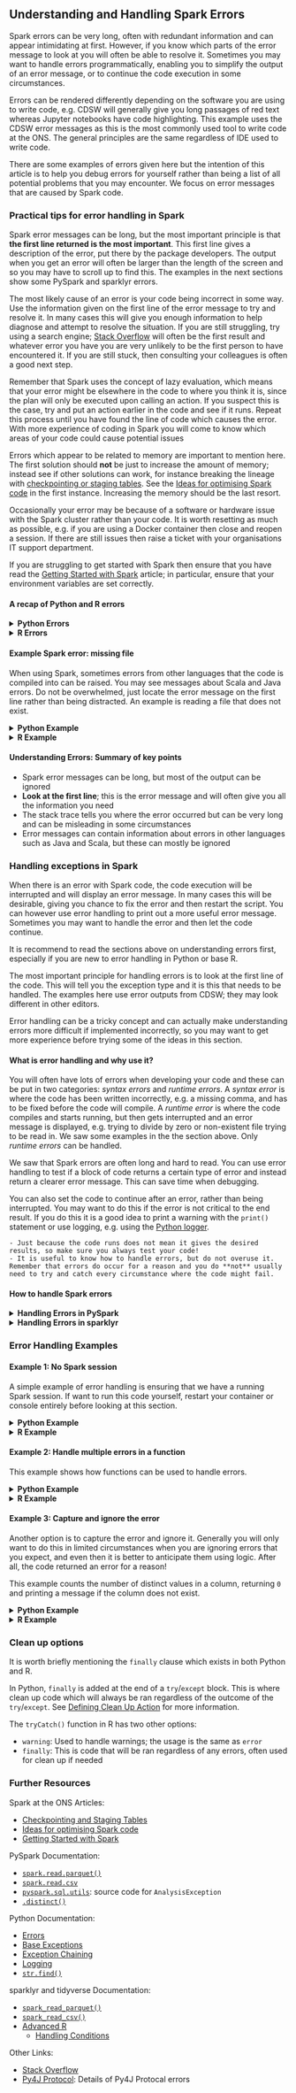 ## Understanding and Handling Spark Errors

Spark errors can be very long, often with redundant information and can appear intimidating at first. However, if you know which parts of the error message to look at you will often be able to resolve it. Sometimes you may want to handle errors programmatically, enabling you to simplify the output of an error message, or to continue the code execution in some circumstances.

Errors can be rendered differently depending on the software you are using to write code, e.g. CDSW will generally give you long passages of red text whereas Jupyter notebooks have code highlighting. This example uses the CDSW error messages as this is the most commonly used tool to write code at the ONS. The general principles are the same regardless of IDE used to write code.

There are some examples of errors given here but the intention of this article is to help you debug errors for yourself rather than being a list of all potential problems that you may encounter. We focus on error messages that are caused by Spark code.

### Practical tips for error handling in Spark

Spark error messages can be long, but the most important principle is that **the first line returned is the most important**. This first line gives a description of the error, put there by the package developers. The output when you get an error will often be larger than the length of the screen and so you may have to scroll up to find this. The examples in the next sections show some PySpark and sparklyr errors.

The most likely cause of an error is your code being incorrect in some way. Use the information given on the first line of the error message to try and resolve it. In many cases this will give you enough information to help diagnose and attempt to resolve the situation. If you are still struggling, try using a search engine; [Stack Overflow](https://stackoverflow.com/) will often be the first result and whatever error you have you are very unlikely to be the first person to have encountered it. If you are still stuck, then consulting your colleagues is often a good next step.

Remember that Spark uses the concept of lazy evaluation, which means that your error might be elsewhere in the code to where you think it is, since the plan will only be executed upon calling an action. If you suspect this is the case, try and put an action earlier in the code and see if it runs. Repeat this process until you have found the line of code which causes the error. With more experience of coding in Spark you will come to know which areas of your code could cause potential issues

Errors which appear to be related to memory are important to mention here. The first solution should **not** be just to increase the amount of memory; instead see if other solutions can work, for instance breaking the lineage with [checkpointing or staging tables](../raw-notebooks/checkpoint-staging/checkpoint-staging). See the [Ideas for optimising Spark code](../spark-concepts/optimisation-tips) in the first instance. Increasing the memory should be the last resort.

Occasionally your error may be because of a software or hardware issue with the Spark cluster rather than your code. It is worth resetting as much as possible, e.g. if you are using a Docker container then close and reopen a session. If there are still issues then raise a ticket with your organisations IT support department.

If you are struggling to get started with Spark then ensure that you have read the [Getting Started with Spark](../spark-overview/spark-start) article; in particular, ensure that your environment variables are set correctly.

#### A recap of Python and R errors

<details>
<summary><b>Python Errors</b></summary>

PySpark errors are just a variation of Python errors and are structured the same way, so it is worth looking at the documentation for [errors](https://docs.python.org/3/tutorial/errors.html) and the [base exceptions](https://docs.python.org/3/library/exceptions.html#bltin-exceptions).

Some PySpark errors are fundamentally Python coding issues, not PySpark. An example is where you try and use a variable that you have not defined, for instance, when creating a new DataFrame without a valid Spark session:

````{tabs}
```{code-tab} py
from pyspark.sql import SparkSession, functions as F

data = [["Cat", 10], ["Dog", 5]]
columns = ["animal", "count"]

animal_df = spark.createDataFrame(data, columns)
```
````

````{tabs}
```{code-tab} plaintext Python Output
NameError: name 'spark' is not defined
NameError                                 Traceback (most recent call last)
in engine
----> 1 animal_df = spark.createDataFrame(data, columns)

NameError: name 'spark' is not defined
```
````

The error message on the first line here is clear: `name 'spark' is not defined`, which is enough information to resolve the problem: we need to start a Spark session.

This error has two parts, the error message and the stack trace. The stack trace tells us the specific line where the error occurred, but this can be long when using nested functions and packages. Generally you will only want to look at the stack trace if you cannot understand the error from the error message or want to locate the line of code which needs changing.

</details>


<details>
<summary><b>R Errors</b></summary>

sparklyr errors are just a variation of base R errors and are structured the same way. Some sparklyr errors are fundamentally R coding issues, not sparklyr. An example is where you try and use a variable that you have not defined, for instance, when creating a new sparklyr DataFrame without first setting `sc` to be the Spark session:

````{tabs}
```{code-tab} r R
library(sparklyr)
library(dplyr)

# Create a base R DataFrame
animal_df <- data.frame(
        animal = c("Cat", "Dog"),
        count = c(10, 5),
        stringsAsFactors = FALSE)

# Copy base R DataFrame to the Spark cluster
animal_sdf <- sparklyr::sdf_copy_to(sc, animal_df)
```
````

````{tabs}
```{code-tab} r R Output
Error in sdf_copy_to(sc, animal_df) : object 'sc' not found
```
````

The error message here is easy to understand: `sc`, the Spark connection object, has not been defined. To resolve this, we just have to start a Spark session. Not all base R errors are as easy to debug as this, but they will generally be much shorter than Spark specific errors.

</details>

#### Example Spark error: missing file

When using Spark, sometimes errors from other languages that the code is compiled into can be raised. You may see messages about Scala and Java errors. Do not be overwhelmed, just locate the error message on the first line rather than being distracted. An example is reading a file that does not exist.

<details>
<summary><b>Python Example</b></summary>

For more details on why Python error messages can be so long, especially with Spark, you may want to read the documentation on [Exception Chaining](https://docs.python.org/3/tutorial/errors.html#exception-chaining).

Try using [`spark.read.parquet()`](https://spark.apache.org/docs/latest/api/python/reference/pyspark.sql/api/pyspark.sql.DataFrameReader.parquet.html) with an incorrect file path:

````{tabs}
```{code-tab} py
spark = (SparkSession.builder.master("local[2]")
         .appName("errors")
         .getOrCreate())

file_path = "this/is_not/a/file_path.parquet"

no_df = spark.read.parquet(file_path)
```
````

````{tabs}
```{code-tab} plaintext Truncated Python Output
AnalysisException: 'Path does not exist: hdfs://.../this/is_not/a/file_path.parquet;'
Py4JJavaError                             Traceback (most recent call last)
...
```
````

The full error message is not given here as it is very long and some of it is platform specific, so try running this code in your own Spark session. You will see a long error message that has raised both a [`Py4JJavaError`](https://www.py4j.org/py4j_java_protocol.html) and an [`AnalysisException`](https://spark.apache.org/docs/3.0.0-preview/api/python/_modules/pyspark/sql/utils.html). The `Py4JJavaError` is caused by Spark and has become an `AnalysisException` in Python.

We can ignore everything else apart from the first line as this contains enough information to resolve the error:

`AnalysisException: 'Path does not exist: hdfs://.../this/is_not/a/file_path.parquet;'`

The code will work if the `file_path` is correct; this can be confirmed with `.show()`:

````{tabs}
```{code-tab} py
import yaml
with open("ons-spark/config.yaml") as f:
    config = yaml.safe_load(f)
    
file_path = config["rescue_path"]

rescue = spark.read.parquet(file_path)
rescue.select("incident_number", "animal_group").show(3)
```
````

````{tabs}
```{code-tab} plaintext Python Output
+---------------+------------+
|incident_number|animal_group|
+---------------+------------+
|       80771131|         Cat|
|      141817141|       Horse|
|143166-22102016|        Bird|
+---------------+------------+
only showing top 3 rows
```
````

</details>

<details>
<summary><b>R Example</b></summary>

Try using [`spark_read_parquet()`](https://spark.rstudio.com/packages/sparklyr/latest/reference/spark_read_parquet.html) with an incorrect file path:

````{tabs}
```{code-tab} r R
sc <- sparklyr::spark_connect(
    master = "local[2]",
    app_name = "errors",
    config = sparklyr::spark_config())

file_path <- "this/is_not/a/file_path.parquet"
no_df <- sparklyr::spark_read_parquet(sc, path=file_path)
```
````

````{tabs}
```{code-tab} plaintext Truncated R Output
Error: org.apache.spark.sql.AnalysisException: Path does not exist: hdfs://.../this/is_not/a/file_path.parquet;
...
```
````

The full error message is not given here as it is very long and some of it is platform specific, so try running this code in your own Spark session. Although both `java` and `scala` are mentioned in the error, ignore this and look at the first line as this contains enough information to resolve the error:

`Error: org.apache.spark.sql.AnalysisException: Path does not exist: hdfs://.../this/is_not/a/file_path.parquet;`

The code will work if the `file_path` is correct; this can be confirmed with `glimpse()`:

````{tabs}
```{code-tab} r R
rescue <- sparklyr::spark_read_parquet(sc, path=config$rescue_path)

rescue %>%
    sparklyr::select(incident_number, animal_group) %>%
    pillar::glimpse()
```
````

````{tabs}
```{code-tab} r R Output
Rows: ??
Columns: 2
Database: spark_connection
$ incident_number <chr> "80771131", "141817141", "143166-22102016", "43051141"…
$ animal_group    <chr> "Cat", "Horse", "Bird", "Cat", "Dog", "Deer", "Deer", …
```
````

</details>

#### Understanding Errors: Summary of key points

- Spark error messages can be long, but most of the output can be ignored
- **Look at the first line**; this is the error message and will often give you all the information you need
- The stack trace tells you where the error occurred but can be very long and can be misleading in some circumstances
- Error messages can contain information about errors in other languages such as Java and Scala, but these can mostly be ignored

### Handling exceptions in Spark

When there is an error with Spark code, the code execution will be interrupted and will display an error message. In many cases this will be desirable, giving you chance to fix the error and then restart the script. You can however use error handling to print out a more useful error message. Sometimes you may want to handle the error and then let the code continue.

It is recommend to read the sections above on understanding errors first, especially if you are new to error handling in Python or base R.

The most important principle for handling errors is to look at the first line of the code. This will tell you the exception type and it is this that needs to be handled. The examples here use error outputs from CDSW; they may look different in other editors.

Error handling can be a tricky concept and can actually make understanding errors more difficult if implemented incorrectly, so you may want to get more experience before trying some of the ideas in this section.

#### What is error handling and why use it?

You will often have lots of errors when developing your code and these can be put in two categories: *syntax errors* and *runtime errors*. A *syntax error* is where the code has been written incorrectly, e.g. a missing comma, and has to be fixed before the code will compile. A *runtime error* is where the code compiles and starts running, but then gets interrupted and an error message is displayed, e.g. trying to divide by zero or non-existent file trying to be read in. We saw some examples in the the section above. Only *runtime errors* can be handled.

We saw that Spark errors are often long and hard to read. You can use error handling to test if a block of code returns a certain type of error and instead return a clearer error message. This can save time when debugging.

You can also set the code to continue after an error, rather than being interrupted. You may want to do this if the error is not critical to the end result. If you do this it is a good idea to print a warning with the `print()` statement or use logging, e.g. using the [Python logger](https://docs.python.org/3/library/logging.html).

```{warning}
- Just because the code runs does not mean it gives the desired results, so make sure you always test your code!
- It is useful to know how to handle errors, but do not overuse it. Remember that errors do occur for a reason and you do **not** usually need to try and catch every circumstance where the code might fail.
```

#### How to handle Spark errors

<details>
<summary><b>Handling Errors in PySpark</b></summary>

PySpark errors can be handled in the usual Python way, with a `try`/`except` block. Python contains some base exceptions that do not need to be imported, e.g. `NameError` and `ZeroDivisionError`. Package authors sometimes create custom exceptions which need to be imported to be handled; for PySpark errors you will likely need to import `AnalysisException` from `pyspark.sql.utils` and potentially `Py4JJavaError` from `py4j.protocol`:

````{tabs}
```{code-tab} py
from py4j.protocol import Py4JJavaError
from pyspark.sql.utils import AnalysisException
```
````

</details>

<details>
<summary><b>Handling Errors in sparklyr</b></summary>
    
Unlike Python (and many other languages), R uses a function for error handling, `tryCatch()`. sparklyr errors are still R errors, and so can be handled with `tryCatch()`. Error handling functionality is contained in base R, so there is no need to reference other packages. [Advanced R](https://adv-r.hadley.nz/) has more details on [`tryCatch()`](https://adv-r.hadley.nz/conditions.html#handling-conditions)

Although error handling in this way is unconventional if you are used to other languages, one advantage is that you will often use functions when coding anyway and it becomes natural to assign `tryCatch()` to a custom function.

</details>

### Error Handling Examples

#### Example 1: No Spark session

A simple example of error handling is ensuring that we have a running Spark session. If want to run this code yourself, restart your container or console entirely before looking at this section.

<details>
<summary><b>Python Example</b></summary>
    
Recall the `NameError` from earlier:

````{tabs}
```{code-tab} py
from pyspark.sql import SparkSession, functions as F

data = [["Cat", 10], ["Dog", 5]]
columns = ["animal", "count"]

animal_df = spark.createDataFrame(data, columns)
```
````

````{tabs}
```{code-tab} plaintext Python Output
NameError: name 'spark' is not defined
NameError                                 Traceback (most recent call last)
in engine
----> 1 animal_df = spark.createDataFrame(data, columns)

NameError: name 'spark' is not defined
```
````

We can handle this exception and give a more useful error message.

In Python you can test for specific error types and the content of the error message. This ensures that we capture only the error which we want and others can be raised as usual.

In this example, first test for `NameError` and then check that the error message is `"name 'spark' is not defined"`.

The syntax here is worth explaining:
- The code within the `try:` block has active error handing. Code outside this will not have any errors handled.
- If a `NameError` is raised, it will be handled. Other errors will be raised as usual.
- `e` is the error message object; to test the content of the message convert it to a string with `str(e)`
- Within the `except:` block `str(e)` is tested and if it is `"name 'spark' is not defined"`, a `NameError` is raised but with a custom error message that is more useful than the default
- Raising the error `from None` prevents [exception chaining](https://docs.python.org/3/tutorial/errors.html#exception-chaining) and reduces the amount of output
- If the error message is not `"name 'spark' is not defined"` then the exception is raised as usual

````{tabs}
```{code-tab} py
try:
    animal_df = spark.createDataFrame(data, columns)
    animal_df.show()
except NameError as e:
    if str(e) == "name 'spark' is not defined":
        raise NameError("No running Spark session. Start one before creating a DataFrame") from None
    else:
        raise
```
````

````{tabs}
```{code-tab} plaintext Python Output
NameError: No running Spark session. Start one before creating a DataFrame
NameError                Traceback (most recent call last)
in engine
      4 except NameError as e:
      5     if str(e) == "name 'spark' is not defined":
----> 6         raise NameError("No running Spark session. Start one before creating a DataFrame") from None
      7     else:
      8         raise

NameError: No running Spark session. Start one before creating a DataFrame
```
````

This error message is more useful than the previous one as we know exactly what to do to get the code to run correctly: start a Spark session and run the code again:


````{tabs}
```{code-tab} py
spark = (SparkSession.builder.master("local[2]")
         .appName("errors")
         .getOrCreate())

try:
    animal_df = spark.createDataFrame(data, columns)
    animal_df.show()
except NameError as e:
    if str(e) == "name 'spark' is not defined":
        raise NameError("No running Spark session. Start one before creating a DataFrame") from None
    else:
        raise
```
````

````{tabs}
```{code-tab} plaintext Python Output
+------+-----+
|animal|count|
+------+-----+
|   Cat|   10|
|   Dog|    5|
+------+-----+
```
````

As there are no errors in the `try` block the `except` block is ignored here and the desired result is displayed.

</details>
    
<details>
<summary><b>R Example</b></summary>
    
Recall the `object 'sc' not found` error from earlier:

````{tabs}
```{code-tab} r R
library(sparklyr)
library(dplyr)

# Create a base R DataFrame
animal_df <- data.frame(
        animal = c("Cat", "Dog"),
        count = c(10, 5),
        stringsAsFactors = FALSE)

# Copy base R DataFrame to the Spark cluster
animal_sdf <- sdf_copy_to(sc, animal_df)
```
````

````{tabs}
```{code-tab} r R Output
Error in sdf_copy_to(sc, animal_df) : object 'sc' not found
```
````

We can handle this exception and give a more useful error message.

In R you can test for the content of the error message. This ensures that we capture only the specific error which we want and others can be raised as usual. In this example, see if the error message contains `object 'sc' not found`.

The syntax here is worth explaining:
- The expression to test and the error handling code are both contained within the `tryCatch()` statement; code outside this will not have any errors handled.
- Code assigned to `expr` will be attempted to run
- If there is no error, the rest of the code continues as usual
- If an error is raised, the `error` function is called, with the error message `e` as an input
- `grepl()` is used to test if `"AnalysisException: Path does not exist"` is within `e`; if it is, then an error is raised with a custom error message that is more useful than the default
- If the message is anything else, `stop(e)` will be called, which raises an error with `e` as the message

````{tabs}
```{code-tab} r R
tryCatch(
    expr = {
        # Copy base R DataFrame to the Spark cluster
        animal_sdf <- sparklyr::sdf_copy_to(sc, animal_df)
        # Preview data
        pillar::glimpse(animal_sdf)
    },
    error = function(e){
        # Test to see if the error message contains `object 'sc' not found`
        if(grepl("object 'sc' not found", e, fixed=TRUE)){
            # Raise error with custom message if true
            stop("No running Spark session. Start one before creating a sparklyr DataFrame")            
        }else{
            # Raise error without modification
            stop(e)
        }
    })
```
````

````{tabs}
```{code-tab} r R Output
Error in value[[3L]](cond) : 
  No running Spark session. Start one before creating a sparklyr DataFrame
```
````

This error message is more useful than the previous one as we know exactly what to do to get the code to run correctly: start a Spark session and run the code again:

````{tabs}
```{code-tab} r R

# Start Spark session
sc <- sparklyr::spark_connect(
  master = "local[2]",
  app_name = "errors",
  config = sparklyr::spark_config())

tryCatch(
    expr = {
        # Copy base R DataFrame to the Spark cluster
        animal_sdf <- sparklyr::sdf_copy_to(sc, animal_df)
        # Preview data
        pillar::glimpse(animal_sdf)
    },
    error = function(e){
        # Test to see if the error message contains `object 'sc' not found`
        if(grepl("object 'sc' not found", e, fixed=TRUE)){
            # Raise error with custom message if true
            stop("No running Spark session. Start one before creating a sparklyr DataFrame")            
        }else{
            # Raise error without modification
            stop(e)
        }
    })
```
````

````{tabs}
```{code-tab} r R Output
Rows: ??
Columns: 2
Database: spark_connection
$ animal <chr> "Cat", "Dog"
$ count  <dbl> 10, 5
```
````

As there are no errors in `expr` the `error` statement is ignored here and the desired result is displayed.


</details>

#### Example 2: Handle multiple errors in a function

This example shows how functions can be used to handle errors.

<details>
<summary><b>Python Example</b></summary>

We have started to see how useful `try`/`except` blocks can be, but it adds extra lines of code which interrupt the flow for the reader. As such it is a good idea to wrap error handling in functions. You should document why you are choosing to handle the error and the docstring of a function is a natural place to do this.

As an example, define a wrapper function for [`spark.read.csv`](https://spark.apache.org/docs/latest/api/python/reference/pyspark.sql/api/pyspark.sql.DataFrameReader.csv.html) which reads a CSV file from HDFS. This can handle two types of errors:
- If the Spark context has been stopped, it will return a custom error message that is much shorter and descriptive
- If the path does not exist the same error message will be returned but raised `from None` to shorten the stack trace

Only the first error which is hit at runtime will be returned. Logically this makes sense: the code could logically have multiple problems but the execution will halt at the first, meaning the rest can go undetected until the first is fixed.

This function uses some Python string methods to test for error message equality: [`str.find()`](https://docs.python.org/3/library/stdtypes.html#str.find) and slicing strings with `[:]`.

````{tabs}
```{code-tab} py
from py4j.protocol import Py4JJavaError
from pyspark.sql.utils import AnalysisException

def read_csv_handle_exceptions(file_path):
    """
    Read a CSV from HDFS and return a Spark DF
    
    Custom exceptions will be raised for trying to read the CSV from a stopped
        Spark context and if the path does not exist.
    
    Args:
        file_path (string): path of CSV on HDFS
        
    Returns:
        spark DataFrame
    """
    try:
        return spark.read.csv(file_path, header=True, inferSchema=True)
    except Py4JJavaError as e:
        # Uses str(e).find() to search for specific text within the error
        if str(e).find("java.lang.IllegalStateException: Cannot call methods on a stopped SparkContext") > -1:
            # Use ... from None to ignore the stack trace in the output
            raise Exception("Spark session has been stopped. Please start a new Spark session.") from None
        else:
            # Raise an exception if the error message is anything else
            raise
    except AnalysisException as e:
        # See if the first 21 characters are the error we want to capture
        if str(e)[:21] == "'Path does not exist:":
            raise Exception(e) from None
        else:
            raise
```
````

Stop the Spark session and try to read in a CSV:

````{tabs}
```{code-tab} py
spark.stop()
no_df = read_csv_handle_exceptions("this/is_not/a/file_path.csv")
```
````

````{tabs}
```{code-tab} plaintext Python Output
Exception: 'Path does not exist: hdfs://.../this/is_not/a/file_path.csv;'
Exception                                 Traceback (most recent call last)
in engine
----> 1 df = read_csv_handle_exceptions("this/is_not/a/file_path.csv")

<ipython-input-1-394f508cffc3> in read_csv_handle_exceptions(file_path)
     13         # See if the first 21 characters are the error we want to capture
     14         if str(e)[:21] == "'Path does not exist:":
---> 15             raise Exception(e) from None
     16         else:
     17             raise

Exception: 'Path does not exist: hdfs://.../this/is_not/a/file_path.csv;'
```
````

Fix the path; this will give the other error:

````{tabs}
```{code-tab} py
import yaml
with open("ons-spark/config.yaml") as f:
    config = yaml.safe_load(f)
    
rescue_path_csv = config["rescue_path_csv"]
rescue = read_csv_handle_exceptions(rescue_path_csv)
```
````

````{tabs}
```{code-tab} plaintext Python Output
Exception: Spark session has been stopped. Please start a new Spark session.
Exception                                 Traceback (most recent call last)
in engine
----> 1 rescue = read_csv_handle_exceptions(rescue_path_csv)

<ipython-input-1-de3ee93967c9> in read_csv_handle_exceptions(file_path)
     17         if str(e).find("java.lang.IllegalStateException: Cannot call methods on a stopped SparkContext") > -1:
     18             # Use ... from None to ignore the stack trace in the output
---> 19             raise Exception("Spark session has been stopped. Please start a new Spark session.") from None
     20         else:
     21             # Raise an exception if the error message is anything else

Exception: Spark session has been stopped. Please start a new Spark session.
```
````

Correct both errors by starting a Spark session and reading the correct path:

````{tabs}
```{code-tab} py
spark = (SparkSession.builder.master("local[2]")
         .appName("errors")
         .getOrCreate())

rescue = read_csv_handle_exceptions(rescue_path_csv)
rescue.select("IncidentNumber", "AnimalGroupParent").show(3)
```
````

````{tabs}
```{code-tab} plaintext Python Output
+--------------+-----------------+
|IncidentNumber|AnimalGroupParent|
+--------------+-----------------+
|        139091|              Dog|
|        275091|              Fox|
|       2075091|              Dog|
+--------------+-----------------+
only showing top 3 rows

```
````
A better way of writing this function would be to add `spark` as a parameter to the function:

`def read_csv_handle_exceptions(spark, file_path):`

Writing the code in this way prompts for a Spark session and so should lead to fewer user errors when writing the code.

</details>

<details>
<summary><b>R Example</b></summary>

We have started to see how useful the `tryCatch()` function is, but it adds extra lines of code which interrupt the flow for the reader. It is easy to assign a `tryCatch()` function to a custom function and this will make your code neater. You should document why you are choosing to handle the error in your code.

As an example, define a wrapper function for [`spark_read_csv()`](https://spark.rstudio.com/packages/sparklyr/latest/reference/spark_read_csv.html) which reads a CSV file from HDFS. This can handle two types of errors:
- If the Spark context has been stopped, it will return a custom error message that is much shorter and descriptive
- If the path does not exist the default error message will be returned

Only the first error which is hit at runtime will be returned. Logically
this makes sense: the code could logically have multiple problems but
the execution will halt at the first, meaning the rest can go undetected
until the first is fixed.

This function uses `grepl()` to test if the error message contains a
specific string:

````{tabs}
```{code-tab} r R
read_csv_handle_exceptions <- function(file_path){
    tryCatch(
        expr = {
            # Read a CSV file from HDFS
            sdf <- sparklyr::spark_read_csv(sc,
                                            file_path,
                                            header=TRUE,
                                            infer_schema=TRUE)
            return(sdf)
        },
        error = function(e){
            # See if the error is invalid connection and return custom error message if true
            if(grepl("invalid connection", e, fixed=TRUE)){
                stop("No running Spark session. Start one before creating a sparklyr DataFrame")
            # See if the file path is valid; if not, return custom error message
            }else if(grepl("AnalysisException: Path does not exist", e, fixed=TRUE)){
                stop(paste("File path:",
                           file_path,
                           "does not exist. Please supply a valid file path.",
                           sep=" "))
            # If the error message is neither of these, return the original error
            }else{stop(e)}
        })
}
```
````

Stop the Spark session and try to read in a CSV:

````{tabs}
```{code-tab} r R
sparklyr::spark_disconnect(sc)
file_path <- "this/is_not/a/file_path.csv"
no_sdf <- read_csv_handle_exceptions(file_path)

```
````

````{tabs}
```{code-tab} plaintext R Output
Error in value[[3L]](cond) : 
  No running Spark session. Start one before creating a sparklyr DataFrame
```
````

Start a Spark session and try the function again; this will give the
other error:

````{tabs}
```{code-tab} r R
sc <- sparklyr::spark_connect(
  master = "local[2]",
  app_name = "errors",
  config = sparklyr::spark_config())
        
no_sdf <- read_csv_handle_exceptions(file_path)
```
````

````{tabs}
```{code-tab} plaintext R Output
Error in value[[3L]](cond) : 
  File path: this/is_not/a/file_path.csv does not exist. Please supply a valid file path
```
````

Run without errors by supplying a correct path:

````{tabs}
```{code-tab} r R
config <- yaml::yaml.load_file("ons-spark/config.yaml")

rescue <- read_csv_handle_exceptions(config$rescue_path_csv)
rescue %>%
    sparklyr::select(IncidentNumber, AnimalGroupParent) %>%
    pillar::glimpse()
```
````

````{tabs}
```{code-tab} plaintext R Output
Rows: ??
Columns: 2
Database: spark_connection
$ IncidentNumber    <chr> "139091", "275091", "2075091", "2872091", "3553091",…
$ AnimalGroupParent <chr> "Dog", "Fox", "Dog", "Horse", "Rabbit", "Unknown - H…
```
````

A better way of writing this function would be to add `sc` as a
parameter to the function:

`read_csv_handle_exceptions <- function(sc, file_path)`

Writing the code in this way prompts for a Spark session and so should
lead to fewer user errors when writing the code.

</details>

#### Example 3: Capture and ignore the error

Another option is to capture the error and ignore it. Generally you will only want to do this in limited circumstances when you are ignoring errors that you expect, and even then it is better to anticipate them using logic. After all, the code returned an error for a reason!

This example counts the number of distinct values in a column, returning `0` and printing a message if the column does not exist.


<details>
<summary><b>Python Example</b></summary>

Define a Python function in the usual way:

````{tabs}
```{code-tab} py
def distinct_count(df, input_column):
    """
    Returns the number of unique values of a specified column in a Spark DF.
    
    Will return an error if input_column is not in df
    
    Args:
        df (spark DataFrame): input DataFrame
        input_column (string): name of a column in df for which the distinct count is required
        
    Returns:
        int: Count of unique values in input_column
    """
    try:
        return df.select(input_column).distinct().count()
    except AnalysisException as e:
        # Derive an expected error
        expected_error_str = f"cannot resolve '`{input_column}`' given input columns"
        # Test if the error contains the expected_error_str
        if str(e).find(expected_error_str) > -1:
            # Print a message and continue
            print(f"Column `{input_column}` does not exist. Returning `0`")
            return 0
        else:
            # Raise an error otherwise
            raise
```
````
Try one column which exists and one which does not:

````{tabs}
```{code-tab} py
rescue_path = config["rescue_path"]
rescue = spark.read.parquet(rescue_path)

distinct_count(rescue, "incident_number")
```
````

````{tabs}
```{code-tab} plaintext Python Output
5898
```
````

````{tabs}
```{code-tab} py
distinct_count(rescue, "column_that_does_not_exist")
```
````

````{tabs}
```{code-tab} plaintext Python Output
Column `column_that_does_not_exist` does not exist. Returning `0`
0
```
````

A better way would be to avoid the error in the first place by checking if the column exists before the [`.distinct()`](https://spark.apache.org/docs/latest/api/python/reference/pyspark.sql/api/pyspark.sql.DataFrame.distinct.html):

````{tabs}
```{code-tab} py
def distinct_count(df, input_column):
    # Test if column exists
    if input_column in df.columns:
        return df.select(input_column).distinct().count()
    # Return 0 and print message if it does not exist
    else:
        print(f"Column `{input_column}` does not exist. Returning `0`")
        return 0
        
distinct_count(rescue, "column_that_does_not_exist")
```
````

````{tabs}
```{code-tab} plaintext Python Output
Column `column_that_does_not_exist` does not exist. Returning `0`
0
```
````
</details>


<details>
<summary><b>R Example</b></summary>

Define an R function in the usual way:

````{tabs}
```{code-tab} r R
distinct_count <- function(sdf, input_column){
    tryCatch(
        expr = {
            # Get the distinct count of input_column
            return(
                sdf %>%
                    sparklyr::select(all_of(input_column)) %>%
                    sparklyr::distinct() %>%
                    sparklyr::sdf_nrow()
            )},
        error = function(e){
            # If the column does not exist, return 0 and print out a message
            #    rather than raise an exception
            if(grepl("Can't subset columns that don't exist", e, fixed=TRUE)){
                print(paste("Column",
                            input_column,
                            "does not exist. Returning `0`",
                           sep = " "))
                return(0)
            # If the error is anything else, return the original error message
            }else{stop(e)}            
        }
    )
}
```
````

Try one column which exists and one which does not:

````{tabs}
```{code-tab} r R
incident_count <- distinct_count(rescue, "IncidentNumber")
incident_count
```
````

````{tabs}
```{code-tab} plaintext R Output
[1] 5898
```
````

````{tabs}
```{code-tab} r R
zero_count <- distinct_count(rescue, "column_that_does_not_exist")
zero_count  
```
````

````{tabs}
```{code-tab} plaintext R Output
[1] "Column column_that_does_not_exist does not exist. Returning `0`"
[1] 0
```
````

A better way would be to avoid the error in the first place by checking if the column exists:

````{tabs}
```{code-tab} r R
distinct_count <- function(sdf, input_column){
    col_names <- sdf %>% colnames()
    # See if the column exists
    if(input_column %in% col_names){
        return(
                # Get the distinct count of input_column
                sdf %>%
                    sparklyr::select(all_of(input_column)) %>%
                    sparklyr::distinct() %>%
                    sparklyr::sdf_nrow()
            )
    }else{
        # If the column does not exist, return 0 and print out a message
        print(paste("Column",
                    input_column,
                    "does not exist. Returning `0`",
                    sep = " "))
        return(0)
    }
}

zero_count <- distinct_count(rescue, "column_that_does_not_exist")
zero_count
```
````

````{tabs}
```{code-tab} plaintext R Output
[1] "Column column_that_does_not_exist does not exist. Returning `0`"
[1] 0
```
````

</details>

### Clean up options

It is worth briefly mentioning the `finally` clause which exists in both Python and R.

In Python, `finally` is added at the end of a `try`/`except` block. This is where clean up code which will always be ran regardless of the outcome of the `try`/`except`. See [Defining Clean Up Action](https://docs.python.org/3/tutorial/errors.html#defining-clean-up-actions) for more information.

The `tryCatch()` function in R has two other options:
- `warning`: Used to handle warnings; the usage is the same as `error`
- `finally`: This is code that will be ran regardless of any errors, often used for clean up if needed

### Further Resources

Spark at the ONS Articles:
- [Checkpointing and Staging Tables](../raw-notebooks/checkpoint-staging/checkpoint-staging)
- [Ideas for optimising Spark code](../spark-concepts/optimisation-tips)
- [Getting Started with Spark](../spark-overview/spark-start)

PySpark Documentation:
- [`spark.read.parquet()`](https://spark.apache.org/docs/latest/api/python/reference/pyspark.sql/api/pyspark.sql.DataFrameReader.parquet.html)
- [`spark.read.csv`](https://spark.apache.org/docs/latest/api/python/reference/pyspark.sql/api/pyspark.sql.DataFrameReader.csv.html)
- [`pyspark.sql.utils`](https://spark.apache.org/docs/3.0.0-preview/api/python/_modules/pyspark/sql/utils.html): source code for `AnalysisException`
- [`.distinct()`](https://spark.apache.org/docs/latest/api/python/reference/pyspark.sql/api/pyspark.sql.DataFrame.distinct.html)

Python Documentation:
- [Errors](https://docs.python.org/3/tutorial/errors.html)
- [Base Exceptions](https://docs.python.org/3/library/exceptions.html#bltin-exceptions)
- [Exception Chaining](https://docs.python.org/3/tutorial/errors.html#exception-chaining)
- [Logging](https://docs.python.org/3/library/logging.html)
- [`str.find()`](https://docs.python.org/3/library/stdtypes.html#str.find)

sparklyr and tidyverse Documentation:
- [`spark_read_parquet()`](https://spark.rstudio.com/packages/sparklyr/latest/reference/spark_read_parquet.html)
- [`spark_read_csv()`](https://spark.rstudio.com/packages/sparklyr/latest/reference/spark_read_csv.html)
- [Advanced R](https://adv-r.hadley.nz/)
    - [Handling Conditions](https://adv-r.hadley.nz/conditions.html#handling-conditions)

Other Links:
- [Stack Overflow](https://stackoverflow.com/)
- [Py4J Protocol](https://www.py4j.org/py4j_java_protocol.html): Details of Py4J Protocal errors
